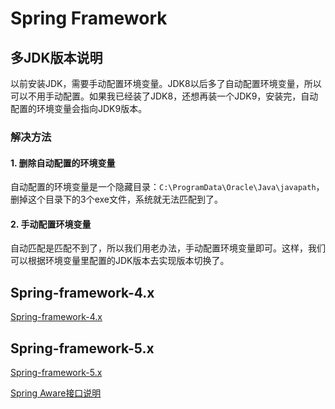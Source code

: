 # Spring Framework

## 多JDK版本说明

以前安装JDK，需要手动配置环境变量。JDK8以后多了自动配置环境变量，所以可以不用手动配置。如果我已经装了JDK8，还想再装一个JDK9，安装完，自动配置的环境变量会指向JDK9版本。

### 解决方法

#### 1. 删除自动配置的环境变量 

自动配置的环境变量是一个隐藏目录：`C:\ProgramData\Oracle\Java\javapath`，删掉这个目录下的3个exe文件，系统就无法匹配到了。 

#### 2. 手动配置环境变量 

自动匹配是匹配不到了，所以我们用老办法，手动配置环境变量即可。这样，我们可以根据环境变量里配置的JDK版本去实现版本切换了。

## Spring-framework-4.x

[Spring-framework-4.x](spring-framework-4.x/README.md) 

## Spring-framework-5.x

[Spring-framework-5.x](spring-framework-5.x\README.md) 

[Spring Aware接口说明](spring-aware.md) 